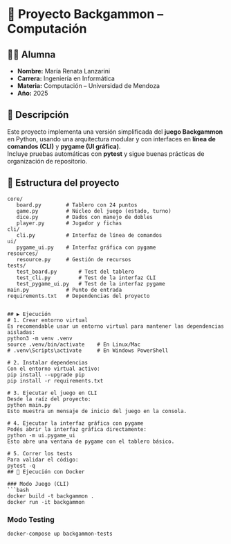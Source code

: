 # 🎲 Proyecto Backgammon – Computación 

## 👩‍🎓 Alumna
- **Nombre:** María Renata Lanzarini  
- **Carrera:** Ingeniería en Informática  
- **Materia:** Computación – Universidad de Mendoza  
- **Año:** 2025  


## 📌 Descripción
Este proyecto implementa una versión simplificada del **juego Backgammon** en Python, usando una arquitectura modular y con interfaces en **línea de comandos (CLI)** y **pygame (UI gráfica)**.  
Incluye pruebas automáticas con **pytest** y sigue buenas prácticas de organización de repositorio.



## 📂 Estructura del proyecto
```text
core/
   board.py        # Tablero con 24 puntos
   game.py         # Núcleo del juego (estado, turno)
   dice.py         # Dados con manejo de dobles
   player.py       # Jugador y fichas
cli/
   cli.py          # Interfaz de línea de comandos
ui/
   pygame_ui.py    # Interfaz gráfica con pygame
resources/
   resource.py     # Gestión de recursos
tests/
   test_board.py       # Test del tablero
   test_cli.py         # Test de la interfaz CLI
   test_pygame_ui.py   # Test de la interfaz pygame
main.py            # Punto de entrada
requirements.txt   # Dependencias del proyecto


## ▶️ Ejecución
# 1. Crear entorno virtual
Es recomendable usar un entorno virtual para mantener las dependencias aisladas:
python3 -m venv .venv
source .venv/bin/activate    # En Linux/Mac
# .venv\Scripts\activate     # En Windows PowerShell

# 2. Instalar dependencias
Con el entorno virtual activo:
pip install --upgrade pip
pip install -r requirements.txt

# 3. Ejecutar el juego en CLI
Desde la raíz del proyecto:
python main.py
Esto muestra un mensaje de inicio del juego en la consola.

# 4. Ejecutar la interfaz gráfica con pygame
Podés abrir la interfaz gráfica directamente:
python -m ui.pygame_ui
Esto abre una ventana de pygame con el tablero básico.

# 5. Correr los tests
Para validar el código:
pytest -q
## 🐳 Ejecución con Docker

### Modo Juego (CLI)
```bash
docker build -t backgammon .
docker run -it backgammon
```

### Modo Testing
```bash
docker-compose up backgammon-tests
```
